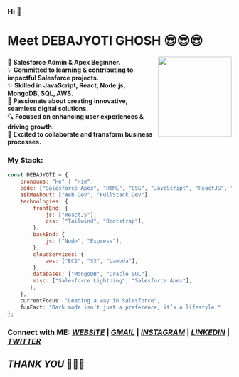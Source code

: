 ### Hi 👋
# Meet DEBAJYOTI GHOSH 😎😎😎

<img align="right" src="https://github.com/DGRYZER/DGRYZER/blob/main/IMG20241012213905_1-photoaidcom-cropped.png" width="165" height="180">

### 
🌟 **Salesforce Admin & Apex Beginner.**  
💡  **Committed to learning & contributing to impactful Salesforce projects.**  
✨ **Skilled in JavaScript, React, Node.js, MongoDB, SQL, AWS.**  
🚀 **Passionate about creating innovative, seamless digital solutions.**  
🔍 **Focused on enhancing user experiences & driving growth.**  
🤝 **Excited to collaborate and transform business processes.**


### My Stack:

```javascript
const DEBAJYOTI = {
    pronouns: "He" | "Him",
    code: ["Salesforce Apex", "HTML", "CSS", "JavaScript", "ReactJS", "MongoDB", "Oracle SQL", "NodeJS", "AWS"],
    askMeAbout: ["Web Dev", "FullStack Dev"],
    technologies: {
        frontEnd: {
            js: ["ReactJS"],
            css: ["Tailwind", "Bootstrap"],
        },
        backEnd: {
            js: ["Node", "Express"],
        },
        cloudServices: {
            aws: ["EC2", "S3", "Lambda"],
        },
        databases: ["MongoDB", "Oracle SQL"],
        misc: ["Salesforce Lightning", "Salesforce Apex"],
       },
    },
    currentFocus: "Leading a way in Salesforce",
    funFact: "Dark mode isn’t just a preference; it’s a lifestyle."
};
```
### Connect with ME:    *<a href="https://convolexa-2503.web.app/">WEBSITE</a>* | *<a href="mailto:debajyotighosh200017@gmail.com">GMAIL</a>* | *<a href="https://www.instagram.com/dgr__debajyoti/?next=https%3A%2F%2Fwww.instagram.com%2Faccounts%2Fedit%2F%3F__coig_login%3D1">INSTAGRAM</a>* | *<a href="https://www.linkedin.com/in/dgryzer/">LINKEDIN</a>* | *<a href="https://twitter.com/DgRyzer">TWITTER</a>*

## *THANK YOU* 🤪🤪🤪
